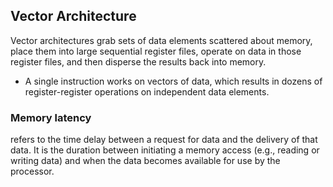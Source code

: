 ## Vector Architecture 
Vector architectures grab sets of data elements scattered about memory, place them into large sequential register files, operate on data in those register files, and then disperse the results back into memory. 
- A single instruction works on vectors of data, which results in dozens of register-register operations on independent data elements.

### Memory latency 
refers to the time delay between a request for data and the delivery of that data. It is the duration between initiating a memory access (e.g., reading or writing data) and when the data becomes available for use by the processor.

